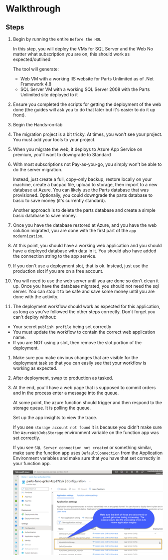 # Walkthrough

## Steps

1. Begin by running the entire `Before the HOL`

    In this step, you will deploy the VMs for SQL Server and the Web
    No matter what subscription you are on, this should work as expected/outlined

    The tool will generate:
    - Web VM with a working IIS website for Parts Unlimited as of .Net Framework 4.8
    - SQL Server VM with a working SQL Server 2008 with the Parts Unlimited site deployed to it

1. Ensure you completed the scripts for getting the deployment of the web done (the guides will ask you to do that later but it's easier to do it up front).

1. Begin the Hands-on-lab

1. The migration project is a bit tricky.  At times, you won't see your project.  You must add your tools to your project.  

1. When you migrate the web, it deploys to Azure App Service on premium, you'll want to downgrade to Standard

1. With most subscriptions not Pay-as-you-go, you simply won't be able to do the server migration.  

    Instead, just create a full, copy-only backup, restore locally on your machine, create a bacpac file, upload to storage, then import to a new database at Azure.  You can likely use the Parts database that was provisioned.  Optionally, you could downgrade the parts database to basic to save money (it's currently standard).

    Another approach is to delete the parts database and create a simple basic database to save money.

1. Once you have the database restored at Azure, and you have the web solution migrated, you are done with the first part of the `app modernization`.  

1. At this point, you should have a working web application and you should have a deployed database with data in it.  You should also have added the connection string to the app service.

1. If you don't use a deployment slot, that is ok.  Instead, just use the production slot if you are on a free account.

1. You will need to use the web server until you are done so don't clean it up.  Once you have the database migrated, you should not need the sql server.  You can stop it to be safe and save some money until you are done with the activity.

1. The deployment workflow should work as expected for this application, as long as you've followed the other steps correctly.  Don't forget you can't deploy without:

- Your secret `publish profile` being set correctly
- You must update the workflow to contain the correct web application name.  
- If you are NOT using a slot, then remove the slot portion of the deployment.

1. Make sure you make obvious changes that are visible for the deployment task so that you can easily see that your workflow is working as expected.

1. After deployment, swap to production as tasked.

1. At the end, you'll have a web page that is supposed to commit orders and in the process enter a message into the queue. 

    At some point, the azure function should trigger and then respond to the storage queue.  It is polling the queue.

    Set up the app insights to view the trace.

    If you see `storage account not found` it is because you didn't make sure the `AzureWebJobsStorage` environment variable on the function app was set correctly.

    If you see `SQL Server connection not created` or something similar, make sure the function app uses `DefaultConnection` from the Application Environment variables and make sure that you have that set correctly in your function app.

    ![Ensure configurations for function app](media/additionalhol/image0010.png)  
